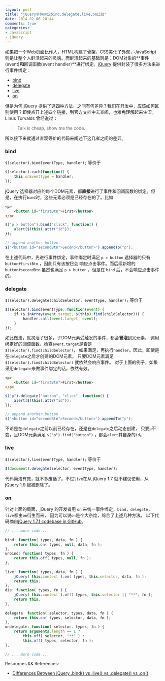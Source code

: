 ```yaml
---
layout: post
title: "jQuery事件绑定bind,delegate,live,on比较"
date: 2014-02-06 20:44
comments: true
categories: 
- JavaScript
- jQuery
---
```


如果把一个Web页面比作人，HTML构建了骨架，CSS美化了外观，JavaScript则是让整个人鲜活起来的灵魂。而鲜活起来的基础则是：DOM对象的**事件(event)**和**回调函数(event handler)**进行绑定。[jQuery](http://jquery.com/) 提供封装了很多方法来进行事件绑定：

- [bind](https://api.jquery.com/bind/)
- [delegate](https://api.jquery.com/delegate/)
- [live](https://api.jquery.com/live/)
- [on](https://api.jquery.com/on/)

但是为何 jQuery 提供了这四种方法，之间有何差异？我们在开发中，应该如何区别使用？即使点开上述四个链接，到官方文档中去查阅，也难免理解起来生涩。Linus Torvalds 曾经说过：

> Talk is cheap, show me the code.
    
所以接下来就通过直观等价的代码来阐述下这几者之间的差异。

### bind

`$(selector).bind(eventType, handler);` 等价于
    
~~~ javascript
$(selector).each(function() {
    this.onEventType = handler;
});
~~~

jQuery 选择器对应的每个DOM元素，都**直接**进行了事件和回调函数的绑定。但是，在执行`bind`时，这些元素必须是已经存在的了。比如

~~~ html
<p>
    <button id="firstBtn">First</button>
</p>
~~~
    
~~~ javascript
$("p > button").bind("click", function() {
    alert($(this).attr("id"));
});

// append another button
$('<button id="secondBtn">Second</button>').appendTo("p");
~~~

在上述代码中，先进行事件绑定，事件绑定时满足 `p > button` 选择器的只有 `button#firstBtn` ，因此只有该按钮会
响应点击事件。而后续新增的 `button#secondBtn` 虽然也满足 `p > button` ，但是在 `bind` 后，不会响应点击事件的。

### delegate

`$(selector).delegate(childSelector, eventType, handler);` 等价于

~~~ javascript
$(selector).bind(eventType, function(event) {
    if ($.inArray(event.target, $(this).find(childSelector))) {
        handler.call(event.target, event);
    }
});
~~~

如此做法，就灵活了很多，子DOM元素受触发的事件，都会**冒泡**到父元素，
调用绑定好的回调函数，检查`event.target`是否是`$(selector).find(childSelector)`，
如果满足，再执行`handler`。因此，即使是在`delegate`之后才创建的DOM元素，
只要DOM元素满足 `$(selector).find(childSelector)` 就依然会响应事件。
对于上面的例子，如果采用`delegate`来做事件绑定的话，依然有效。

~~~ html
<p>
    <button id="firstBtn">First</button>
</p>
~~~
    
~~~ javascript
$("p").delegate("button", "click", function() {
    alert($(this).attr("id"));
});

// append another button
$('<button id="secondBtn">Second</button>').appendTo("p");
~~~

不论是在`delegate`之前以前已经存在，还是在`delegate`之后动态创建，
只要`p`不变，且DOM元素满足 `$("p").find("button")` ，都会`alert`其自身的`id`。


### live

`$(selector).live(eventType, handler);` 等价于

~~~ javascript
$(document).delegate(selector, eventType, handler);
~~~

代码简洁有效，就不多废话了。不过`live`在从 jQuery 1.7 就不建议使用，从 jQuery 1.9 起被删除了。
    
### on

针对上面的局面，jQuery 的开发者用 `on` 来统一事件绑定，`bind`，`delegate`，`live`都由`on`衍生而来，
因为可以说`on`是个大杂烩，综合了上述几种方法。
以下代码摘自[jQuery 1.7.1 codebase in GitHub](https://github.com/jquery/jquery/blob/633ca9c1610c49dbb780e565f4f1202e1fe20fae/src/event.js#L956)。

~~~ javascript
// ... more code ...
 
bind: function( types, data, fn ) {
    return this.on( types, null, data, fn );
},
unbind: function( types, fn ) {
    return this.off( types, null, fn );
},
 
live: function( types, data, fn ) {
    jQuery( this.context ).on( types, this.selector, data, fn );
    return this;
},
die: function( types, fn ) {
    jQuery( this.context ).off( types, this.selector || "**", fn );
    return this;
},
 
delegate: function( selector, types, data, fn ) {
    return this.on( types, selector, data, fn );
},
undelegate: function( selector, types, fn ) {
    return arguments.length == 1 ? 
        this.off( selector, "**" ) : 
        this.off( types, selector, fn );
},
 
// ... more code ...
~~~

Resources && References:

- [Differences Between jQuery .bind() vs .live() vs .delegate() vs .on()](http://www.elijahmanor.com/differences-between-jquery-bind-vs-live-vs-delegate-vs-on/)
